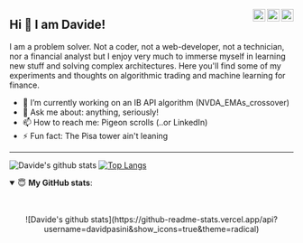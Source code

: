 <a href="https://davidpasini.github.io/"><img align="right" alt="Davide's GitHub" width="22px" src="https://cdn.jsdelivr.net/npm/simple-icons@v3/icons/github.svg" style="max-width:100%;"></a><a href="https://www.linkedin.com/in/davidepasini/"><img align="right" alt="Davide's Linkdein" width="22px" src="https://cdn.jsdelivr.net/npm/simple-icons@v3/icons/linkedin.svg" style="max-width:100%;"></a><a href="https://www.instagram.com/davidpasini/"><img align="right" alt="Davide's's Insta" width="22px" src="https://cdn.jsdelivr.net/npm/simple-icons@v3/icons/instagram.svg" style="max-width:100%;"></a>
## Hi 👋 I am Davide!

I am a problem solver. Not a coder, not a web-developer, not a technician, nor a financial analyst but I enjoy very much to immerse myself in learning new stuff and solving complex architectures. Here you'll find some of my experiments and thoughts on algorithmic trading and machine learning for finance.

- 🔭 I’m currently working on an IB API algorithm (NVDA_EMAs_crossover)
- 💬 Ask me about: anything, seriously!
- 📫 How to reach me: Pigeon scrolls (..or LinkedIn)
- ⚡ Fun fact: The Pisa tower ain't leaning

---

![Davide's github stats](https://github-readme-stats.vercel.app/api?username=davidpasini&show_icons=true&theme=radical)
[![Top Langs](https://github-readme-stats.vercel.app/api/top-langs/?username=davidpasini&langs_count=3&bg_color=COLOR2)](https://github.com/davidpasini/github-readme-stats)

<details open>
<br>
<summary>
<g-emoji class="g-emoji" alias="innocent" fallback-src="https://github.githubassets.com/images/icons/emoji/unicode/1f607.png">😇</g-emoji>
<b>My GitHub stats</b>:
</summary>
<br>
<p align="center">
  ![Davide's github stats](https://github-readme-stats.vercel.app/api?username=davidpasini&show_icons=true&theme=radical)
</p>
</details>
